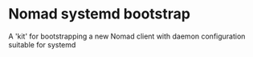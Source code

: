 # Nomad systemd bootstrap
A 'kit' for bootstrapping a new Nomad client with daemon configuration suitable for systemd
